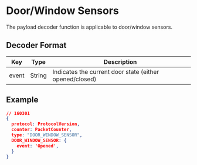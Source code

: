 # Door/Window Sensors

The payload decoder function is applicable to door/window sensors.


## Decoder Format

| Key                   | Type    | Description                                               |
| --------------------- | ------- | --------------------------------------------------------- |
| event                 | String  | Indicates the current door state (either opened/closed)   |

## Example

```json
// 160301
{
  protocol: ProtocolVersion,
  counter: PacketCounter,
  type: "DOOR_WINDOW_SENSOR",
  DOOR_WINDOW_SENSOR: {
    event: 'Opened',
  }
}
```
